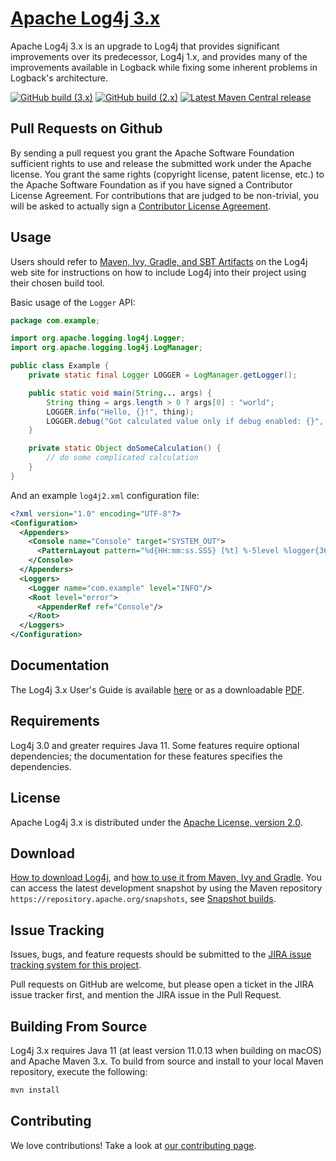 # [Apache Log4j 3.x](https://logging.apache.org/log4j/2.x/)

Apache Log4j 3.x is an upgrade to Log4j that provides significant improvements over its predecessor, Log4j 1.x,
and provides many of the improvements available in Logback while fixing some inherent problems in Logback's architecture.

[![GitHub build (3.x)](https://img.shields.io/github/workflow/status/apache/logging-log4j2/build/master?label=3.x&logo=github)](https://github.com/apache/logging-log4j2/actions?query=workflow%3AMaven+branch%3Amaster)
[![GitHub build (2.x)](https://img.shields.io/github/workflow/status/apache/logging-log4j2/build/release-2.x?label=2.x&logo=github)](https://github.com/apache/logging-log4j2/actions?query=workflow%3AMaven+branch%3Arelease-2.x)
[![Latest Maven Central release](https://img.shields.io/maven-central/v/org.apache.logging.log4j/log4j-api.svg?logo=java)](http://mvnrepository.com/artifact/org.apache.logging.log4j/log4j-api)


## Pull Requests on Github

By sending a pull request you grant the Apache Software Foundation sufficient rights to use and release the submitted 
work under the Apache license. You grant the same rights (copyright license, patent license, etc.) to the 
Apache Software Foundation as if you have signed a Contributor License Agreement. For contributions that are 
judged to be non-trivial, you will be asked to actually sign a [Contributor License Agreement](https://www.apache.org/licenses/icla.pdf).

## Usage

Users should refer to [Maven, Ivy, Gradle, and SBT Artifacts](http://logging.apache.org/log4j/2.x/maven-artifacts.html)
on the Log4j web site for instructions on how to include Log4j into their project using their chosen build tool.

Basic usage of the `Logger` API:

```java
package com.example;

import org.apache.logging.log4j.Logger;
import org.apache.logging.log4j.LogManager;

public class Example {
    private static final Logger LOGGER = LogManager.getLogger();

    public static void main(String... args) {
        String thing = args.length > 0 ? args[0] : "world";
        LOGGER.info("Hello, {}!", thing);
        LOGGER.debug("Got calculated value only if debug enabled: {}", () -> doSomeCalculation());
    }

    private static Object doSomeCalculation() {
        // do some complicated calculation
    }
}
```

And an example `log4j2.xml` configuration file:

```xml
<?xml version="1.0" encoding="UTF-8"?>
<Configuration>
  <Appenders>
    <Console name="Console" target="SYSTEM_OUT">
      <PatternLayout pattern="%d{HH:mm:ss.SSS} [%t] %-5level %logger{36} - %msg%n"/>
    </Console>
  </Appenders>
  <Loggers>
    <Logger name="com.example" level="INFO"/>
    <Root level="error">
      <AppenderRef ref="Console"/>
    </Root>
  </Loggers>
</Configuration>
```

## Documentation

The Log4j 3.x User's Guide is available [here](https://logging.apache.org/log4j/2.x/manual/index.html) or as a downloadable
[PDF](https://logging.apache.org/log4j/2.x/log4j-users-guide.pdf).

## Requirements

Log4j 3.0 and greater requires Java 11.
Some features require optional dependencies; the documentation for these features specifies the dependencies.

## License

Apache Log4j 3.x is distributed under the [Apache License, version 2.0](http://www.apache.org/licenses/LICENSE-2.0.html).

## Download

[How to download Log4j](http://logging.apache.org/log4j/2.x/download.html),
and [how to use it from Maven, Ivy and Gradle](http://logging.apache.org/log4j/2.x/maven-artifacts.html).
You can access the latest development snapshot by using the Maven repository `https://repository.apache.org/snapshots`, 
see [Snapshot builds](https://logging.apache.org/log4j/2.x/maven-artifacts.html#Snapshot_builds).

## Issue Tracking

Issues, bugs, and feature requests should be submitted to the 
[JIRA issue tracking system for this project](https://issues.apache.org/jira/browse/LOG4J2).

Pull requests on GitHub are welcome, but please open a ticket in the JIRA issue tracker first, and mention the 
JIRA issue in the Pull Request.

## Building From Source

Log4j 3.x requires Java 11 (at least version 11.0.13 when building on macOS) and Apache Maven 3.x. To build from source and install to your local Maven repository, execute the following:

```sh
mvn install
```

## Contributing

We love contributions! Take a look at
[our contributing page](https://github.com/apache/logging-log4j2/blob/master/CONTRIBUTING.md).
